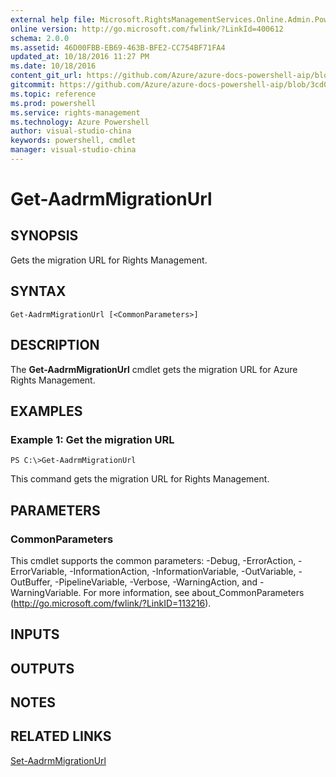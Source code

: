 ```yaml
---
external help file: Microsoft.RightsManagementServices.Online.Admin.PowerShell.dll-Help.xml
online version: http://go.microsoft.com/fwlink/?LinkId=400612
schema: 2.0.0
ms.assetid: 46D00FBB-EB69-463B-BFE2-CC754BF71FA4
updated_at: 10/18/2016 11:27 PM
ms.date: 10/18/2016
content_git_url: https://github.com/Azure/azure-docs-powershell-aip/blob/master/aip-cmdlets/AADRM/vlatest/Get-AadrmMigrationUrl.md
gitcommit: https://github.com/Azure/azure-docs-powershell-aip/blob/3cd0578639ed506752c7be4e6fb9013725a24d6f/aip-cmdlets/AADRM/vlatest/Get-AadrmMigrationUrl.md
ms.topic: reference
ms.prod: powershell
ms.service: rights-management
ms.technology: Azure Powershell
author: visual-studio-china
keywords: powershell, cmdlet
manager: visual-studio-china
---
```


# Get-AadrmMigrationUrl

## SYNOPSIS
Gets the migration URL for Rights Management.

## SYNTAX

```
Get-AadrmMigrationUrl [<CommonParameters>]
```

## DESCRIPTION
The **Get-AadrmMigrationUrl** cmdlet gets the migration URL for Azure Rights Management.

## EXAMPLES

### Example 1: Get the migration URL
```
PS C:\>Get-AadrmMigrationUrl
```

This command gets the migration URL for Rights Management.

## PARAMETERS

### CommonParameters
This cmdlet supports the common parameters: -Debug, -ErrorAction, -ErrorVariable, -InformationAction, -InformationVariable, -OutVariable, -OutBuffer, -PipelineVariable, -Verbose, -WarningAction, and -WarningVariable. For more information, see about_CommonParameters (http://go.microsoft.com/fwlink/?LinkID=113216).

## INPUTS

## OUTPUTS

## NOTES

## RELATED LINKS

[Set-AadrmMigrationUrl](.\Set-AadrmMigrationUrl.md)


